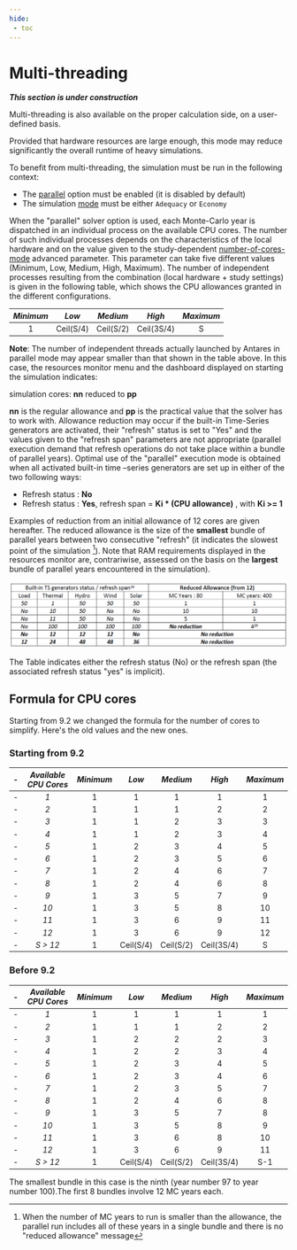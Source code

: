 ```yaml
---
hide:
 - toc
---
```


# Multi-threading

[//]: # (TODO: update this page if needed)
_**This section is under construction**_

Multi-threading is also available on the proper calculation side, on a user-defined basis.

Provided that hardware resources are large enough, this mode may reduce significantly the overall runtime of heavy simulations.

To benefit from multi-threading, the simulation must be run in the following context:

- The [parallel](../08-command-line.md#simulation) option must be enabled (it is disabled by default)
- The simulation [mode](../04-parameters.md#mode) must be either `Adequacy` or `Economy`

When the "parallel" solver option is used, each Monte-Carlo year is dispatched in an individual process on the available CPU cores.
The number of such individual processes depends on the characteristics of the local hardware and on the value given to
the study-dependent [number-of-cores-mode](../04-parameters.md#number-of-cores-mode) advanced parameter.
This parameter can take five different values (Minimum, Low, Medium, High, Maximum).
The number of independent processes resulting from the combination (local hardware + study settings) is given in the
following table, which shows the CPU allowances granted in the different configurations.

| _Minimum_ |   _Low_   | _Medium_  |   _High_   | _Maximum_ |
|:---------:|:---------:|:---------:|:----------:|:---------:|
|     1     | Ceil(S/4) | Ceil(S/2) | Ceil(3S/4) |     S     |

**Note**: The number of independent threads actually launched by Antares in parallel mode may appear smaller than that shown in the table above. In this case, the resources monitor menu and the dashboard displayed on starting the simulation indicates:

simulation cores: **nn** reduced to **pp**

**nn** is the regular allowance and **pp** is the practical value that the solver has to work with. Allowance reduction may occur if the built-in Time-Series generators are activated, their "refresh" status is set to "Yes" and the values given to the "refresh span" parameters are not appropriate (parallel execution demand that refresh operations do not take place within a bundle of parallel years). Optimal use of the "parallel" execution mode is obtained when all activated built-in time –series generators are set up in either of the two following ways:
- Refresh status : **No**
- Refresh status : **Yes**, refresh span = **Ki \* (CPU allowance)** , with **Ki &gt;= 1**

Examples of reduction from an initial allowance of 12 cores are given hereafter. The reduced allowance is the size of the **smallest** bundle of parallel years between two consecutive "refresh" (it indicates the slowest point of the simulation [^23]). Note that RAM requirements displayed in the resources monitor are, contrariwise, assessed on the basis on the **largest** bundle of parallel years encountered in the simulation).

![Reduced_Allowance](Reduced_Allowance.png)

The Table indicates either the refresh status (No) or the refresh span (the associated refresh status "yes" is implicit).

## Formula for CPU cores

Starting from 9.2 we changed the formula for the number of cores to simplify. Here's the old values and the new ones.

### Starting from 9.2

-| _Available CPU Cores_ | _Minimum_ |   _Low_   | _Medium_  |   _High_   | _Maximum_ |
-|:---------------------:|:---------:|:---------:|:---------:|:----------:|:---------:|
-|          _1_          |     1     |     1     |     1     |     1      |     1     |
-|          _2_          |     1     |     1     |     1     |     2      |     2     |
-|          _3_          |     1     |     1     |     2     |     3      |     3     |
-|          _4_          |     1     |     1     |     2     |     3      |     4     |
-|          _5_          |     1     |     2     |     3     |     4      |     5     |
-|          _6_          |     1     |     2     |     3     |     5      |     6     |
-|          _7_          |     1     |     2     |     4     |     6      |     7     |
-|          _8_          |     1     |     2     |     4     |     6      |     8     |
-|          _9_          |     1     |     3     |     5     |     7      |     9     |
-|         _10_          |     1     |     3     |     5     |     8      |    10     |
-|         _11_          |     1     |     3     |     6     |     9      |    11     |
-|         _12_          |     1     |     3     |     6     |     9      |    12     |
-|      _S &gt; 12_      |     1     | Ceil(S/4) | Ceil(S/2) | Ceil(3S/4) |     S     |

### Before 9.2

-| _Available CPU Cores_ | _Minimum_ |   _Low_   | _Medium_  |   _High_   | _Maximum_ |
-|:---------------------:|:---------:|:---------:|:---------:|:----------:|:---------:|
-|          _1_          |     1     |     1     |     1     |     1      |     1     |
-|          _2_          |     1     |     1     |     1     |     2      |     2     |
-|          _3_          |     1     |     2     |     2     |     2      |     3     |
-|          _4_          |     1     |     2     |     2     |     3      |     4     |
-|          _5_          |     1     |     2     |     3     |     4      |     5     |
-|          _6_          |     1     |     2     |     3     |     4      |     6     |
-|          _7_          |     1     |     2     |     3     |     5      |     7     |
-|          _8_          |     1     |     2     |     4     |     6      |     8     |
-|          _9_          |     1     |     3     |     5     |     7      |     8     |
-|         _10_          |     1     |     3     |     5     |     8      |     9     |
-|         _11_          |     1     |     3     |     6     |     8      |    10     |
-|         _12_          |     1     |     3     |     6     |     9      |    11     |
-|      _S &gt; 12_      |     1     | Ceil(S/4) | Ceil(S/2) | Ceil(3S/4) |    S-1    |


[^23]: When the number of MC years to run is smaller than the allowance, the parallel run includes all of these years in a single bundle and there is no "reduced allowance" message

[^24]:
The smallest bundle in this case is the ninth (year number 97 to year number 100).The first 8 bundles involve 12 MC years each.
